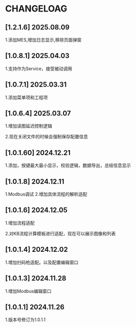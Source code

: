 # CHANGELOAG

 ## [1.2.1.6] 2025.08.09

1.添加MES,增加日志显示,移除页面弹窗

 ## [1.0.8.1] 2025.04.03
 
 1.支持作为Service，接受被动调用

 ## [1.0.7.1] 2025.03.31
 
 1.添加菜单项和工程项

 ## [1.0.6.4] 2025.03.07

 1.增加读图延迟控制逻辑

 2.现在关闭文件的时候会强制保存配置信息

## [1.0.1.60] 2024.12.21

1.添加，按键最大最小显示，校验逻辑，数据导出，总结信息显示

## [1.0.1.8] 2024.12.11

1.Modbus调试
2.增加具体流程的解析适配

## [1.0.1.6] 2024.12.05

1.增加流程适配

2.对KB流程计算模板进行适配，现在可以展示图像和列表

## [1.0.1.4] 2024.12.02

1.增加扫码枪适配。以及配置编辑窗口

## [1.0.1.3] 2024.11.28

1.增加Modbus编辑窗口

## [1.0.1.1] 2024.11.26

1.版本号修订为1.0.1.1